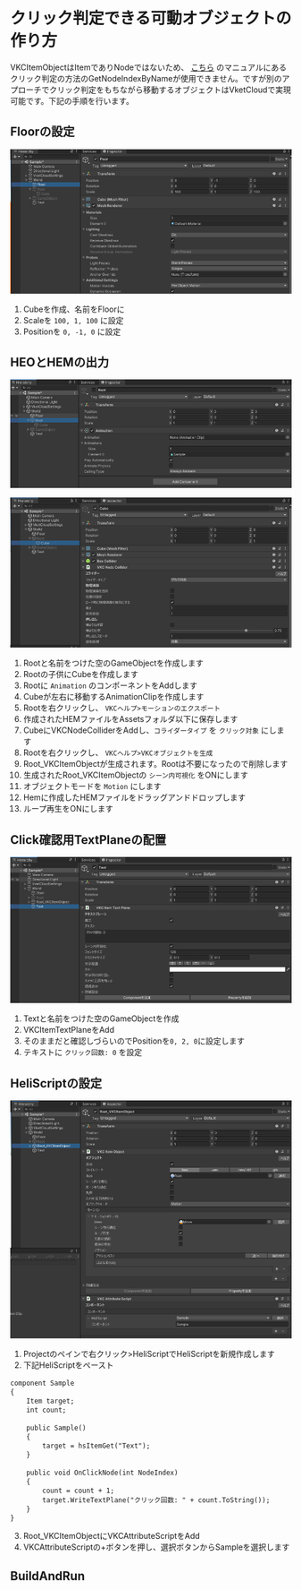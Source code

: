 # クリック判定できる可動オブジェクトの作り方

VKCItemObjectはItemでありNodeではないため、 [こちら](../hs/hs_overview.md) のマニュアルにあるクリック判定の方法のGetNodeIndexByNameが使用できません。ですが別のアプローチでクリック判定をもちながら移動するオブジェクトはVketCloudで実現可能です。下記の手順を行います。

## Floorの設定

![floor](img/movable_clickable_floor.png)

1. Cubeを作成、名前をFloorに
2. Scaleを `100, 1, 100` に設定
3. Positionを `0, -1, 0` に設定

## HEOとHEMの出力

![root](img/movable_clickable_root.png)

![cube](img/movable_clickable_cube.png)

1. Rootと名前をつけた空のGameObjectを作成します
2. Rootの子供にCubeを作成します
3. Rootに `Animation` のコンポーネントをAddします
4. Cubeが左右に移動するAnimationClipを作成します
5. Rootを右クリックし、 `VKCヘルプ>モーションのエクスポート` 
6. 作成されたHEMファイルをAssetsフォルダ以下に保存します
7. CubeにVKCNodeColliderをAddし、`コライダータイプ` を `クリック対象` にします
8. Rootを右クリックし、 `VKCヘルプ>VKCオブジェクトを生成`
9. Root_VKCItemObjectが生成されます。Rootは不要になったので削除します
10. 生成されたRoot_VKCItemObjectの `シーン内可視化` をONにします
11. オブジェクトモードを `Motion` にします
12. Hemに作成したHEMファイルをドラッグアンドドロップします
13. ループ再生をONにします

## Click確認用TextPlaneの配置

![item_object](img/movable_clickable_text.png)

1. Textと名前をつけた空のGameObjectを作成
2. VKCItemTextPlaneをAdd
3. そのままだと確認しづらいのでPositionを`0, 2, 0`に設定します
4. テキストに `クリック回数: 0` を設定

## HeliScriptの設定

![item_object](img/movable_clickable_item_object.png)

1. Projectのペインで右クリック>HeliScriptでHeliScriptを新規作成します
2. 下記HeliScriptをペースト

```
component Sample
{
    Item target;
    int count;

    public Sample()
    {
        target = hsItemGet("Text");
    }

    public void OnClickNode(int NodeIndex)
    {
        count = count + 1;
        target.WriteTextPlane("クリック回数: " + count.ToString());
    }
}
```

3. Root_VKCItemObjectにVKCAttributeScriptをAdd
4. VKCAttributeScriptの+ボタンを押し、選択ボタンからSampleを選択します

## BuildAndRun

